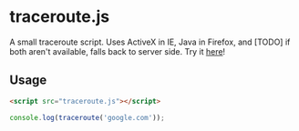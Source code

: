 # traceroute.js
A small traceroute script. Uses ActiveX in IE, Java in Firefox, and [TODO] if both aren't available, falls back to server side. Try it [here](http://myfreeweb.github.com/traceroute.js)!

## Usage
```html
<script src="traceroute.js"></script>
```
```javascript
console.log(traceroute('google.com'));
```